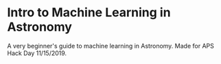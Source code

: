 # Intro to Machine Learning in Astronomy
 A very beginner's guide to machine learning in Astronomy. Made for APS Hack Day 11/15/2019.
